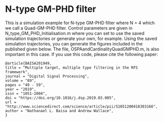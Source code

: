 # N-type GM-PHD filter
This is a simulation example for N-type GM-PHD filter where N = 4 which we call a Quad-GM-PHD filter. Control parameters are given in N_type_GM_PHD_Initialisation.m where you can set to use the saved simulation trajectories or generate your own, for example. Using the saved simulation trajectories, you can generate the figures included in the published given below. The file, OSPAandCardinalityQuadGMPHD.m, is also important in this case. If you use this code, please cite the following paper:


```
@article{BAISA201949,
title = "Multiple target, multiple type filtering in the RFS framework",
journal = "Digital Signal Processing",
volume = "89",
pages = "49 - 59",
year = "2019",
issn = "1051-2004",
doi = "https://doi.org/10.1016/j.dsp.2019.03.005",
url = "http://www.sciencedirect.com/science/article/pii/S1051200418303166",
author = "Nathanael L. Baisa and Andrew Wallace",
}
```

